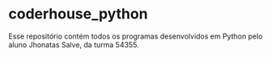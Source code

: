 # coderhouse_python
Esse repositório contém todos os programas desenvolvidos em Python pelo aluno Jhonatas Salve, da turma 54355.
